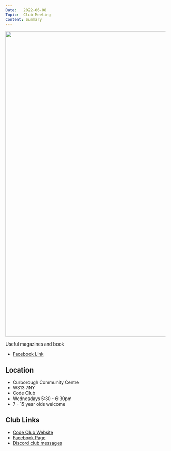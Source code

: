```yaml
---
Date:   2022-06-08
Topic:  Club Meeting
Content: Summary
---
```

[<img width="720px" height="960" src="https://scontent.fbhx6-1.fna.fbcdn.net/v/t39.30808-6/286742367_4923064087820652_4259322317700081491_n.jpg?stp=dst-jpg_p720x720&_nc_cat=109&ccb=1-7&_nc_sid=5614bc&_nc_ohc=IINbgtnqRlYAX_VgO0M&_nc_ht=scontent.fbhx6-1.fna&edm=AKK4YLsEAAAA&oh=00_AfAb9iHEjlFNq44lI7sEBzurGjOMGu1UeDA55N8mNw88Lw&oe=652AC164"/>](https://scontent.fbhx6-1.fna.fbcdn.net/v/t39.30808-6/286742367_4923064087820652_4259322317700081491_n.jpg?stp=dst-jpg_p720x720&_nc_cat=109&ccb=1-7&_nc_sid=5614bc&_nc_ohc=IINbgtnqRlYAX_VgO0M&_nc_ht=scontent.fbhx6-1.fna&edm=AKK4YLsEAAAA&oh=00_AfAb9iHEjlFNq44lI7sEBzurGjOMGu1UeDA55N8mNw88Lw&oe=652AC164)

Useful magazines and book

* [Facebook Link](https://www.facebook.com/1481985248595237/posts/4923063967820664/)

## Location

* Curborough Community Centre
* WS13 7NY
* Code Club
* Wednesdays 5:30 - 6:30pm
* 7 - 15 year olds welcome

## Club Links

* [Code Club Website](https://lichfield-code-club.github.io/)
* [Facebook Page](https://www.facebook.com/LichfieldCoders)
* [Discord club messages](https://discord.gg/szz6xGK)
